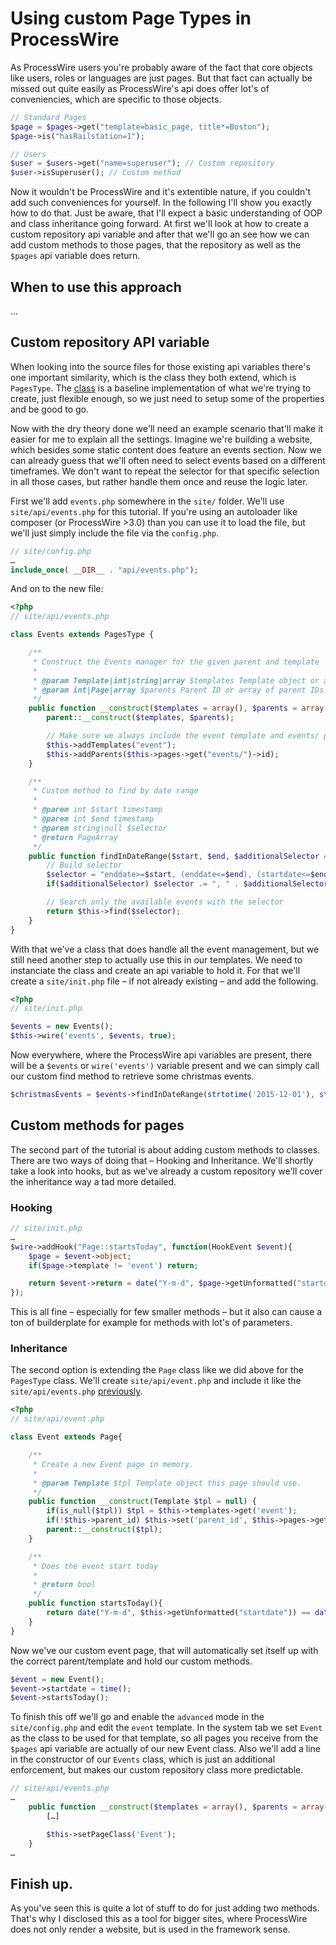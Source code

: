# Using custom Page Types in ProcessWire

As ProcessWire users you're probably aware of the fact that core objects like users, roles or languages are just pages. But that fact can actually be missed out quite easily as ProcessWire's api does offer lot's of conveniencies, which are specific to those objects.

```php
// Standard Pages
$page = $pages->get("template=basic_page, title*=Boston");
$page->is("hasRailstation=1");

// Users
$user = $users->get("name=superuser"); // Custom repository
$user->isSuperuser(); // Custom method
```

Now it wouldn't be ProcessWire and it's extentible nature, if you couldn't add such conveniences for yourself. In the following I'll show you exactly how to do that. Just be aware, that I'll expect a basic understanding of OOP and class inheritance going forward. At first we'll look at how to create a custom repository api variable and after that we'll go an see how we can add custom methods to those pages, that the repository as well as the `$pages` api variable does return.

## When to use this approach

…

## Custom repository API variable

When looking into the source files for those existing api variables there's one important similarity, which is the class they both extend, which is `PagesType`. The [class](https://github.com/ryancramerdesign/ProcessWire/blob/master/wire/core/PagesType.php) is a baseline implementation of what we're trying to create, just flexible enough, so we just need to setup some of the properties and be good to go.

Now with the dry theory done we'll need an example scenario that'll make it easier for me to explain all the settings. Imagine we're building a website, which besides some static content does feature an events section. Now we can already guess that we'll often need to select events based on a different timeframes. We don't want to repeat the selector for that specific selection in all those cases, but rather handle them once and reuse the logic later. 

First we'll add `events.php` somewhere in the `site/` folder. We'll use `site/api/events.php` for this tutorial. If you're using an autoloader like composer (or ProcessWire >3.0) than you can use it to load the file, but we'll just simply include the file via the `config.php`.<span id="anchor-include"></span>

```php
// site/config.php
…
include_once( __DIR__ . "api/events.php");
```

And on to the new file:

```php
<?php
// site/api/events.php

class Events extends PagesType {

	/**
	 * Construct the Events manager for the given parent and template
	 *
	 * @param Template|int|string|array $templates Template object or array of template objects, names or IDs
	 * @param int|Page|array $parents Parent ID or array of parent IDs (may also be Page or array of Page objects)
	 */
	public function __construct($templates = array(), $parents = array()) {
		parent::__construct($templates, $parents);

		// Make sure we always include the event template and events/ parent page
		$this->addTemplates("event");
		$this->addParents($this->pages->get("events/")->id);
	}

	/**
	 * Custom method to find by date range
	 *
	 * @parem int $start timestamp
	 * @parem int $end timestamp
	 * @parem string|null $selector
	 * @return PageArray
	 */
	public function findInDateRange($start, $end, $additionalSelector = null){
		// Build selector
		$selector = "enddate>=$start, (enddate<=$end), (startdate<=$end)";
		if($additionalSelector) $selector .= ", " . $additionalSelector;

		// Search only the available events with the selector
		return $this->find($selector);
	}
}
```

With that we've a class that does handle all the event management, but we still need another step to actually use this in our templates. We need to instanciate the class and create an api variable to hold it. For that we'll create a `site/init.php` file – if not already existing – and add the following.

```php
<?php
// site/init.php

$events = new Events();
$this->wire('events', $events, true);
```

Now everywhere, where the ProcessWire api variables are present, there will be a `$events` or `wire('events')` variable present and we can simply call our custom find method to retrieve some christmas events.

```php
$christmasEvents = $events->findInDateRange(strtotime('2015-12-01'), strtotime('2015-12-24'), "christmas=1");
```

## Custom methods for pages

The second part of the tutorial is about adding custom methods to classes. There are two ways of doing that – Hooking and Inheritance. We'll shortly take a look into hooks, but as we've already a custom repository we'll cover the inheritance way a tad more detailed.

### Hooking

```php
// site/init.php
…
$wire->addHook("Page::startsToday", function(HookEvent $event){
	$page = $event->object;
	if($page->template != 'event') return;

	return $event->return = date("Y-m-d", $page->getUnformatted("startdate")) == date("Y-m-d");
});
```

This is all fine – especially for few smaller methods – but it also can cause a ton of builderplate for example for methods with lot's of parameters.

### Inheritance

The second option is extending the `Page` class like we did above for the `PagesType` class. We'll create `site/api/event.php` and include it like the `site/api/events.php` [previously](#anchor-include). 

```php
<?php
// site/api/event.php

class Event extends Page{

	/**
	 * Create a new Event page in memory. 
	 *
	 * @param Template $tpl Template object this page should use.
	 */
	public function __construct(Template $tpl = null) {
		if(is_null($tpl)) $tpl = $this->templates->get('event'); 
		if(!$this->parent_id) $this->set('parent_id', $this->pages->get("events/")->id); 
		parent::__construct($tpl); 
	}

	/**
	 * Does the event start today
	 * 
	 * @return bool
	 */
	public function startsToday(){
		return date("Y-m-d", $this->getUnformatted("startdate")) == date("Y-m-d");
	}
}
```

Now we've our custom event page, that will automatically set itself up with the correct parent/template and hold our custom methods. 

```php
$event = new Event();
$event->startdate = time();
$event->startsToday();
```

To finish this off we'll go and enable the `advanced` mode in the `site/config.php` and edit the `event` template. In the system tab we set `Event` as the class to be used for that template, so all pages you receive from the `$pages` api variable are actually of our new Event class. Also we'll add a line in the constructor of our `Events` class, which is just an additional enforcement, but makes our custom repository class more predictable. 

```php
// site/api/events.php
…
	public function __construct($templates = array(), $parents = array()) {
		[…]

		$this->setPageClass('Event');
	}
…
```

## Finish up.

As you've seen this is quite a lot of stuff to do for just adding two methods. That's why I disclosed this as a tool for bigger sites, where ProcessWire does not only render a website, but is used in the framework sense. 